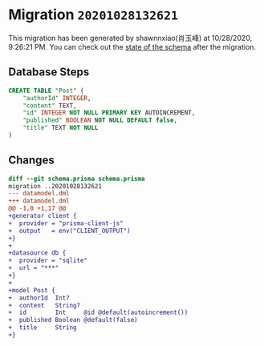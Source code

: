 # Migration `20201028132621`

This migration has been generated by shawnnxiao(肖玉峰) at 10/28/2020, 9:26:21 PM.
You can check out the [state of the schema](./schema.prisma) after the migration.

## Database Steps

```sql
CREATE TABLE "Post" (
    "authorId" INTEGER,
    "content" TEXT,
    "id" INTEGER NOT NULL PRIMARY KEY AUTOINCREMENT,
    "published" BOOLEAN NOT NULL DEFAULT false,
    "title" TEXT NOT NULL
)
```

## Changes

```diff
diff --git schema.prisma schema.prisma
migration ..20201028132621
--- datamodel.dml
+++ datamodel.dml
@@ -1,0 +1,17 @@
+generator client {
+  provider = "prisma-client-js"
+  output   = env("CLIENT_OUTPUT")
+}
+
+datasource db {
+  provider = "sqlite"
+  url = "***"
+}
+
+model Post {
+  authorId  Int?
+  content   String?
+  id        Int     @id @default(autoincrement())
+  published Boolean @default(false)
+  title     String
+}
```


